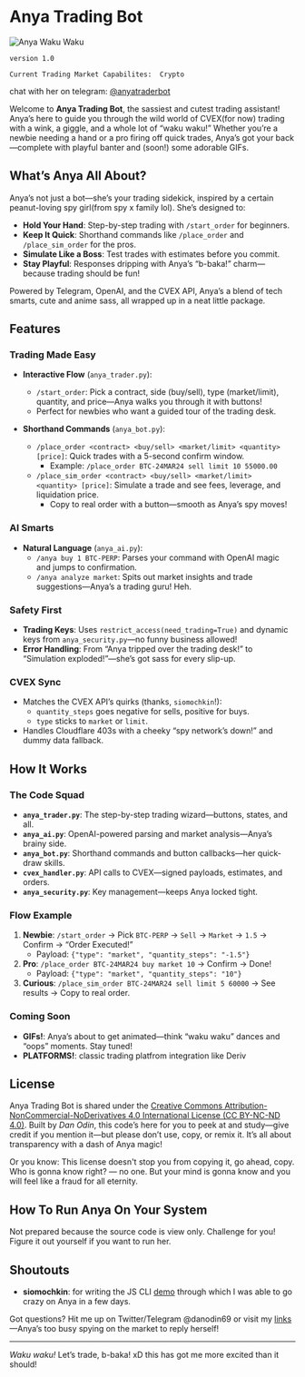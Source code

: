 # Anya Trading Bot

![Anya Waku Waku](https://media.giphy.com/media/v1.Y2lkPTc5MGI3NjExa2V5YjA1d2czam9xajI2b25kOGRwbHNpeDN1amJicHZ5OHM3M3NycSZlcD12MV9naWZzX3NlYXJjaCZjdD1n/FWAcpJsFT9mvrv0e7a/giphy.gif)


`version 1.0` 

`Current Trading Market Capabilites:  Crypto `


chat with her on telegram: [@anyatraderbot](https://t.me/anyatraderbot)

Welcome to **Anya Trading Bot**, the sassiest and cutest trading assistant!  Anya’s here to guide you through the wild world of CVEX(for now) trading with a wink, a giggle, and a whole lot of “waku waku!” Whether you’re a newbie needing a hand or a pro firing off quick trades, Anya’s got your back—complete with playful banter and (soon!) some adorable GIFs.

## What’s Anya All About?

Anya’s not just a bot—she’s your trading sidekick, inspired by a certain peanut-loving spy girl(from spy x family lol). She’s designed to:
- **Hold Your Hand**: Step-by-step trading with `/start_order` for beginners.
- **Keep It Quick**: Shorthand commands like `/place_order` and `/place_sim_order` for the pros.
- **Simulate Like a Boss**: Test trades with estimates before you commit.
- **Stay Playful**: Responses dripping with Anya’s “b-baka!” charm—because trading should be fun!

Powered by Telegram, OpenAI, and the CVEX API, Anya’s a blend of tech smarts, cute and anime sass, all wrapped up in a neat little package.

## Features

### Trading Made Easy
- **Interactive Flow** (`anya_trader.py`):
  - `/start_order`: Pick a contract, side (buy/sell), type (market/limit), quantity, and price—Anya walks you through it with buttons!
  - Perfect for newbies who want a guided tour of the trading desk.

- **Shorthand Commands** (`anya_bot.py`):
  - `/place_order <contract> <buy/sell> <market/limit> <quantity> [price]`: Quick trades with a 5-second confirm window.
    - Example: `/place_order BTC-24MAR24 sell limit 10 55000.00`
  - `/place_sim_order <contract> <buy/sell> <market/limit> <quantity> [price]`: Simulate a trade and see fees, leverage, and liquidation price.
    - Copy to real order with a button—smooth as Anya’s spy moves!

### AI Smarts
- **Natural Language** (`anya_ai.py`):
  - `/anya buy 1 BTC-PERP`: Parses your command with OpenAI magic and jumps to confirmation.
  - `/anya analyze market`: Spits out market insights and trade suggestions—Anya’s a trading guru! Heh.

### Safety First
- **Trading Keys**: Uses `restrict_access(need_trading=True)` and dynamic keys from `anya_security.py`—no funny business allowed!
- **Error Handling**: From “Anya tripped over the trading desk!” to “Simulation exploded!”—she’s got sass for every slip-up.

### CVEX Sync
- Matches the CVEX API’s quirks (thanks, `siomochkin`!):
  - `quantity_steps` goes negative for sells, positive for buys.
  - `type` sticks to `market` or `limit`.
- Handles Cloudflare 403s with a cheeky “spy network’s down!” and dummy data fallback.

## How It Works

### The Code Squad
- **`anya_trader.py`**: The step-by-step trading wizard—buttons, states, and all.
- **`anya_ai.py`**: OpenAI-powered parsing and market analysis—Anya’s brainy side.
- **`anya_bot.py`**: Shorthand commands and button callbacks—her quick-draw skills.
- **`cvex_handler.py`**: API calls to CVEX—signed payloads, estimates, and orders.
- **`anya_security.py`**: Key management—keeps Anya locked tight.

### Flow Example
1. **Newbie**: `/start_order` → Pick `BTC-PERP` → `Sell` → `Market` → `1.5` → Confirm → “Order Executed!”
   - Payload: `{"type": "market", "quantity_steps": "-1.5"}`
2. **Pro**: `/place_order BTC-24MAR24 buy market 10` → Confirm → Done!
   - Payload: `{"type": "market", "quantity_steps": "10"}`
3. **Curious**: `/place_sim_order BTC-24MAR24 sell limit 5 60000` → See results → Copy to real order.

### Coming Soon
- **GIFs!**: Anya’s about to get animated—think “waku waku” dances and “oops” moments. Stay tuned!
- **PLATFORMS!**: classic trading platfrom integration like Deriv

## License

Anya Trading Bot is shared under the [Creative Commons Attribution-NonCommercial-NoDerivatives 4.0 International License (CC BY-NC-ND 4.0)](https://creativecommons.org/licenses/by-nc-nd/4.0/). Built by *Dan Odin*, this code’s here for you to peek at and study—give credit if you mention it—but please don’t use, copy, or remix it. It’s all about transparency with a dash of Anya magic!

Or you know: This license doesn't stop you from copying it, go ahead, copy. Who is gonna know right? — no one. But your mind is gonna know and you will feel like a fraud for all eternity.  

## How To Run Anya On Your System

Not prepared because the source code is view only.
Challenge for you! Figure it out yourself if you want to run her.

## Shoutouts

- **siomochkin**: for writing the JS CLI [demo](https://github.com/siomochkin/cvex-trading-cli/) through which I was able to go crazy on Anya in a few days. 

Got questions? Hit me up on Twitter/Telegram @danodin69 or visit my [links](https://bit.ly/m/danodin)—Anya’s too busy spying on the market to reply herself!

---

*Waku waku!* Let’s trade, b-baka! xD this has got me more excited than it should! 
